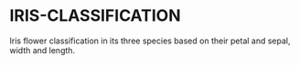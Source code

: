 # IRIS-CLASSIFICATION
Iris flower classification in its three species based on their petal and sepal, width and length. 
